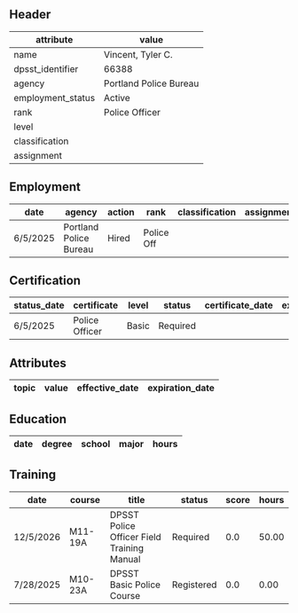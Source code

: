 ## Header
| attribute | value |
| --------- | ----- |
| name | Vincent, Tyler C. |
| dpsst_identifier | 66388 |
| agency | Portland Police Bureau |
| employment_status | Active |
| rank | Police Officer |
| level |  |
| classification |  |
| assignment |  |
## Employment
| date | agency | action | rank | classification | assignment |
| ---- | ------ | ------ | ---- | -------------- | ---------- |
| 6/5/2025 | Portland Police Bureau | Hired | Police Off |  |  |
## Certification
| status_date | certificate | level | status | certificate_date | expiration_date | probation_date |
| ----------- | ----------- | ----- | ------ | ---------------- | --------------- | -------------- |
| 6/5/2025 | Police Officer | Basic | Required |  |  | 12/5/2026 |
## Attributes
| topic | value | effective_date | expiration_date |
| ----- | ----- | -------------- | --------------- |
## Education
| date | degree | school | major | hours |
| ---- | ------ | ------ | ----- | ----- |
## Training
| date | course | title | status | score | hours |
| ---- | ------ | ----- | ------ | ----- | ----- |
| 12/5/2026 | M11-19A | DPSST Police Officer Field Training Manual | Required | 0.0 | 50.00 |
| 7/28/2025 | M10-23A | DPSST Basic Police Course | Registered | 0.0 | 0.00 |
